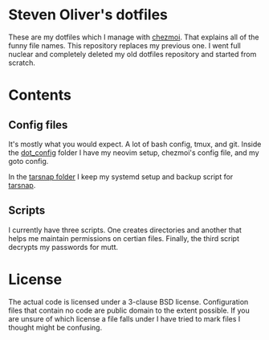 # Steven Oliver's dotfiles

These are my dotfiles which I manage with [chezmoi](https://www.chezmoi.io/).
That explains all of the funny file names. This repository replaces my previous
one. I went full nuclear and completely deleted my old dotfiles repository and
started from scratch.

# Contents

## Config files

It's mostly what you would expect. A lot of bash config, tmux, and git. Inside
the [dot_config](https://github.com/steveno/dotfiles/tree/main/dot_config)
folder I have my neovim setup, chezmoi's config file, and my goto config.

In the [tarsnap folder](https://github.com/steveno/dotfiles/tree/main/tarsnap) I
keep my systemd setup and backup script for [tarsnap](https://www.tarsnap.com/).

## Scripts

I currently have three scripts. One creates directories and another that helps
me maintain permissions on certian files. Finally, the third script decrypts my
passwords for mutt.

# License

The actual code is licensed under a 3-clause BSD license. Configuration files
that contain no code are public domain to the extent possible. If you are unsure
of which license a file falls under I have tried to mark files I thought might
be confusing.
